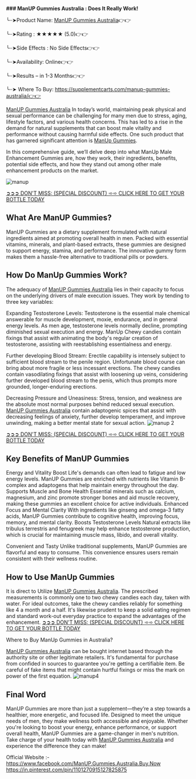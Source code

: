 **### ManUP Gummies Australia : Does It Really Work!**

╰┈➤Product Name: [ManUP Gummies Australia](https://www.facebook.com/ManUP.Gummies.Australia.Buy.Now)👉👉

╰┈➤Rating : ★★★★★ (5.0)👉👉

╰┈➤Side Effects : No Side Effects👉👉

╰┈➤Availability: Online👉👉

╰┈➤Results – in 1-3 Months👉👉

╰┈➤ Where To Buy: https://supplementcarts.com/manup-gummies-australia/👉👉 

[ManUP Gummies Australia](https://www.facebook.com/ManUP.Gummies.Australia.Buy.Now) In today’s world, maintaining peak physical and sexual performance can be challenging for many men due to stress, aging, lifestyle factors, and various health concerns. This has led to a rise in the demand for natural supplements that can boost male vitality and performance without causing harmful side effects. One such product that has garnered significant attention is [ManUp Gummies](https://thebuzzbyte.com/manup-gummies-australia/).

In this comprehensive guide, we’ll delve deep into what ManUp Male Enhancement Gummies are, how they work, their ingredients, benefits, potential side effects, and how they stand out among other male enhancement products on the market.

![manup](https://github.com/user-attachments/assets/03321587-d02b-4a14-b0f9-b8d5a08afeec)


[➲➲➲ DON'T MISS: (SPECIAL DISCOUNT) ➾➾ CLICK HERE TO GET YOUR BOTTLE TODAY](https://supplementcarts.com/manup-gummies-australia/)

## What Are ManUP Gummies?

ManUP Gummies are a dietary supplement formulated with natural ingredients aimed at promoting overall health in men. Packed with essential vitamins, minerals, and plant-based extracts, these gummies are designed to support energy, stamina, and performance. The innovative gummy form makes them a hassle-free alternative to traditional pills or powders.

## How Do ManUp Gummies Work?

The adequacy of [ManUP Gummies Australia](https://www.facebook.com/ManUP.Gummies.Australia.Buy.Now) lies in their capacity to focus on the underlying drivers of male execution issues. They work by tending to three key variables:

Expanding Testosterone Levels: Testosterone is the essential male chemical answerable for muscle development, moxie, endurance, and in general energy levels. As men age, testosterone levels normally decline, prompting diminished sexual execution and energy. ManUp Chewy candies contain fixings that assist with animating the body's regular creation of testosterone, assisting with reestablishing essentialness and energy.

Further developing Blood Stream: Erectile capability is intensely subject to sufficient blood stream to the penile region. Unfortunate blood course can bring about more fragile or less incessant erections. The chewy candies contain vasodilating fixings that assist with loosening up veins, considering further developed blood stream to the penis, which thus prompts more grounded, longer-enduring erections.

Decreasing Pressure and Uneasiness: Stress, tension, and weakness are the absolute most normal purposes behind reduced sexual execution. [ManUP Gummies Australia](https://www.facebook.com/ManUP.Gummies.Australia.Buy.Now) contain adaptogenic spices that assist with decreasing feelings of anxiety, further develop temperament, and improve unwinding, making a better mental state for sexual action.
![manup 2](https://github.com/user-attachments/assets/232d5db0-0af5-40cb-9151-66c91a4fb574)


[➲➲➲ DON'T MISS: (SPECIAL DISCOUNT) ➾➾ CLICK HERE TO GET YOUR BOTTLE TODAY](https://supplementcarts.com/manup-gummies-australia/)

## Key Benefits of ManUP Gummies

Energy and Vitality Boost
Life's demands can often lead to fatigue and low energy levels. ManUP Gummies are enriched with nutrients like Vitamin B-complex and adaptogens that help maintain energy throughout the day.
Supports Muscle and Bone Health
Essential minerals such as calcium, magnesium, and zinc promote stronger bones and aid muscle recovery, making these gummies an excellent choice for active individuals.
Enhanced Focus and Mental Clarity
With ingredients like ginseng and omega-3 fatty acids, ManUP Gummies contribute to cognitive health, improving focus, memory, and mental clarity.
Boosts Testosterone Levels
Natural extracts like tribulus terrestris and fenugreek may help enhance testosterone production, which is crucial for maintaining muscle mass, libido, and overall vitality.

Convenient and Tasty
Unlike traditional supplements, ManUP Gummies are flavorful and easy to consume. This convenience ensures users remain consistent with their wellness routine.

## How to Use ManUp Gummies

It is direct to Utilize [ManUP Gummies Australia](https://www.facebook.com/ManUP.Gummies.Australia.Buy.Now). The prescribed measurements is commonly one to two chewy candies each day, taken with water. For ideal outcomes, take the chewy candies reliably for something like 4 a month and a half. It's likewise prudent to keep a solid eating regimen and standard work-out everyday practice to expand the advantages of the enhancement.
[➲➲➲ DON'T MISS: (SPECIAL DISCOUNT) ➾➾ CLICK HERE TO GET YOUR BOTTLE TODAY](https://supplementcarts.com/manup-gummies-australia/)


Where to Buy ManUp Gummies in Australia?

[ManUP Gummies Australia](https://www.facebook.com/ManUP.Gummies.Australia.Buy.Now) can be bought internet based through the authority site or other legitimate retailers. It's fundamental for purchase from confided in sources to guarantee you're getting a certifiable item. Be careful of fake items that might contain hurtful fixings or miss the mark on power of the first equation.
![manup4](https://github.com/user-attachments/assets/6728e37d-2759-403e-9d07-de23c87430ea)


## Final Word

ManUP Gummies are more than just a supplement—they’re a step towards a healthier, more energetic, and focused life. Designed to meet the unique needs of men, they make wellness both accessible and enjoyable. Whether you're looking to boost your energy, enhance performance, or support overall health, ManUP Gummies are a game-changer in men's nutrition.
Take charge of your health today with [ManUP Gummies Australia](https://www.facebook.com/ManUP.Gummies.Australia.Buy.Now) and experience the difference they can make!

Official Website :- 
https://www.facebook.com/ManUP.Gummies.Australia.Buy.Now
https://in.pinterest.com/pin/1101270915127825875
